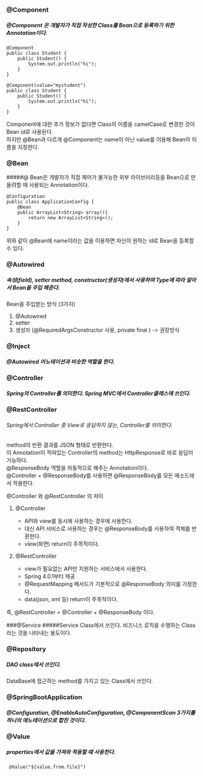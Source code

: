 ### @Component
##### @Component 은 개발자가 직접 작성한 Class를 Bean으로 등록하기 위한 Annotation이다.
```
@Component
public class Student {
    public Student() {
        System.out.println("hi");
    }
}

@Component(value="mystudent")
public class Student {
    public Student() {
        System.out.println("hi");
    }
}
```

Component에 대한 추가 정보가 없다면 Class의 이름을 camelCase로 변경한 것이 Bean id로 사용된다.  
하지만 @Bean과 다르게 @Component는 name이 아닌 value를 이용해 Bean의 이름을 지정한다.

### @Bean
#####@ Bean은 개발자가 직접 제어가 불가능한 외부 라이브러리등을 Bean으로 만들려할 때 사용되는 Annotation이다.
```
@Configuration
public class ApplicationConfig {    
    @Bean
    public ArrayList<String> array(){
        return new ArrayList<String>();
    }   
}
```
위와 같이 @Bean에 name이라는 값을 이용하면 자신이 원하는 id로 Bean을 등록할 수 있다.

### @Autowired
##### 속성(field), setter method, constructor(생성자)에서 사용하며 Type에 따라 알아서 Bean을 주입 해준다.

Bean을 주입받는 방식 (3가지)
 1. @Autowired
 2. setter
 3. 생성자 (@RequiredArgsConstructor 사용, private final ) -> 권장방식
 
 ### @Inject
##### @Autowired 어노테이션과 비슷한 역할을 한다.


### @Controller
##### Spring의 Controller를 의미한다. Spring MVC에서 Controller클래스에 쓰인다.
   

### @RestController
###### Spring에서 Controller 중 View로 응답하지 않는, Controller를 의미한다.
   
method의 반환 결과를 JSON 형태로 반환한다.  
이 Annotation이 적혀있는 Controller의 method는 HttpResponse로 바로 응답이 가능하다.  
@ResponseBody 역할을 자동적으로 해주는 Annotation이다.  
@Controller + @ResponseBody를 사용하면 @ResponseBody를 모든 메소드에서 적용한다.  

@Controller 와 @RestController 의 차이  
1. @Controller 
    - API와 view를 동시에 사용하는 경우에 사용한다.  
    - 대신 API 서비스로 사용하는 경우는 @ResponseBody를 사용하여 객체를 반환한다.  
    - view(화면) return이 주목적이다.
   
2. @RestController
    - view가 필요없는 API만 지원하는 서비스에서 사용한다.
    - Spring 4.0.1부터 제공
    - @RequestMapping 메서드가 기본적으로 @ResponseBody 의미를 가정한다.
    - data(json, xml 등) return이 주목적이다. 

즉, @RestController = @Controller + @ResponseBody 이다.


###@Service
#####Service Class에서 쓰인다.
비즈니스 로직을 수행하는 Class라는 것을 나타내는 용도이다.


### @Repository
##### DAO class에서 쓰인다.
DataBase에 접근하는 method를 가지고 있는 Class에서 쓰인다.


### @SpringBootApplication
##### @Configuration, @EnableAutoConfiguration, @ComponentScan 3가지를 하나의 애노테이션으로 합친 것이다.


### @Value
##### properties에서 값을 가져와 적용할 때 사용한다.
     
     @Value("${value.from.file}")
     
 
